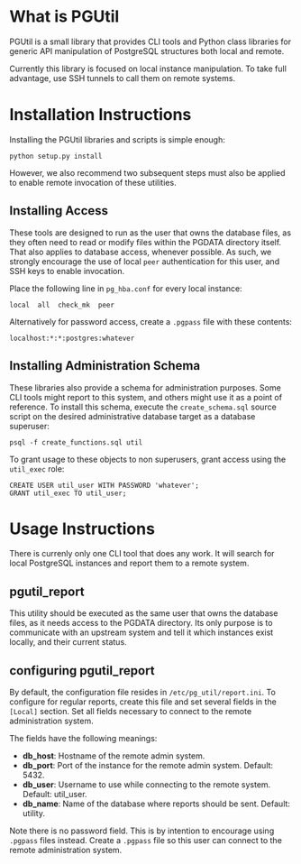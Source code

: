 What is PGUtil
==============

PGUtil is a small library that provides CLI tools and Python class libraries for generic API manipulation of PostgreSQL structures both local and remote.

Currently this library is focused on local instance manipulation. To take full advantage, use SSH tunnels to call them on remote systems.

Installation Instructions
=========================

Installing the PGUtil libraries and scripts is simple enough:

    python setup.py install

However, we also recommend two subsequent steps must also be applied to enable remote invocation of these utilities.

Installing Access
-----------------

These tools are designed to run as the user that owns the database files, as they often need to read or modify files within the PGDATA directory itself. That also applies to database access, whenever possible. As such, we strongly encourage the use of local `peer` authentication for this user, and SSH keys to enable invocation.

Place the following line in `pg_hba.conf` for every local instance:

    local  all  check_mk  peer

Alternatively for password access, create a `.pgpass` file with these contents:

    localhost:*:*:postgres:whatever


Installing Administration Schema
--------------------------------

These libraries also provide a schema for administration purposes. Some CLI tools might report to this system, and others might use it as a point of reference. To install this schema, execute the `create_schema.sql` source script on the desired administrative database target as a database superuser:

    psql -f create_functions.sql util

To grant usage to these objects to non superusers, grant access using the `util_exec` role:

    CREATE USER util_user WITH PASSWORD 'whatever';
    GRANT util_exec TO util_user;


Usage Instructions
==================

There is currenly only one CLI tool that does any work. It will search for local PostgreSQL instances and report them to a remote system.

pgutil_report
-------------

This utility should be executed as the same user that owns the database files, as it needs access to the PGDATA directory. Its only purpose is to communicate with an upstream system and tell it which instances exist locally, and their current status.

configuring pgutil_report
-------------------------

By default, the configuration file resides in `/etc/pg_util/report.ini`. To configure for regular reports, create this file and set several fields in the `[Local]` section. Set all fields necessary to connect to the remote administration system.

The fields have the following meanings:

* **db_host**: Hostname of the remote admin system.
* **db_port**: Port of the instance for the remote admin system. Default: 5432.
* **db_user**: Username to use while connecting to the remote system. Default: util_user.
* **db_name**: Name of the database where reports should be sent. Default: utility.

Note there is no password field. This is by intention to encourage using `.pgpass` files instead. Create a `.pgpass` file so this user can connect to the remote administration system.

